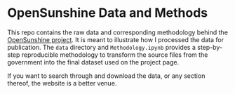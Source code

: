 # OpenSunshine Data and Methods

This repo contains the raw data and corresponding methodology behind the [OpenSunshine project](https://www.opensunshine.herokuapp.com). It is meant to illustrate how I processed the data for publication. The `data` directory and `Methodology.ipynb` provides a step-by-step reproducible methodology to transform the source files from the government into the final dataset used on the project page. 

If you want to search through and download the data, or any section thereof, the website is a better venue. 
